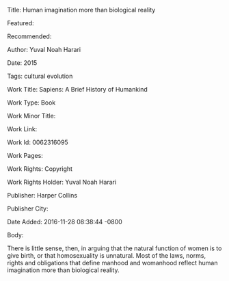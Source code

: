 Title: Human imagination more than biological reality

Featured: 

Recommended: 

Author: Yuval Noah Harari

Date: 2015

Tags: cultural evolution

Work Title: Sapiens: A Brief History of Humankind

Work Type: Book

Work Minor Title:  

Work Link: 

Work Id:  0062316095

Work Pages:  

Work Rights:  Copyright

Work Rights Holder:  Yuval Noah Harari

Publisher:  Harper Collins

Publisher City:  

Date Added: 2016-11-28 08:38:44 -0800

Body:

There is little sense, then, in arguing that the natural function of women is to give birth, or that homosexuality is unnatural. Most of the laws, norms, rights and obligations that define manhood and womanhood reflect human imagination more than biological reality.


